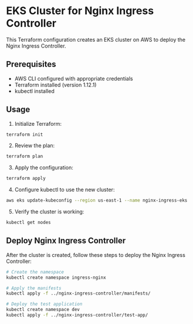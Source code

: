 # EKS Cluster for Nginx Ingress Controller

This Terraform configuration creates an EKS cluster on AWS to deploy the Nginx Ingress Controller.

## Prerequisites

- AWS CLI configured with appropriate credentials
- Terraform installed (version 1.12.1)
- kubectl installed

## Usage

1. Initialize Terraform:
```bash
terraform init
```

2. Review the plan:
```bash
terraform plan
```

3. Apply the configuration:
```bash
terraform apply
```

4. Configure kubectl to use the new cluster:
```bash
aws eks update-kubeconfig --region us-east-1 --name nginx-ingress-eks
```

5. Verify the cluster is working:
```bash
kubectl get nodes
```

## Deploy Nginx Ingress Controller

After the cluster is created, follow these steps to deploy the Nginx Ingress Controller:

```bash
# Create the namespace
kubectl create namespace ingress-nginx

# Apply the manifests
kubectl apply -f ../nginx-ingress-controller/manifests/

# Deploy the test application
kubectl create namespace dev
kubectl apply -f ../nginx-ingress-controller/test-app/
```